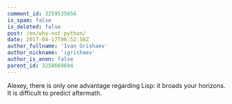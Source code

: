 ```yaml
---
comment_id: 3259535056
is_spam: false
is_deleted: false
post: /en/why-not-python/
date: 2017-04-17T06:52:58Z
author_fullname: 'Ivan Grishaev'
author_nickname: 'igrishaev'
author_is_anon: false
parent_id: 3258669694
---
```


<p>Alexey, there is only one advantage regarding Lisp: it broads your horizons. It is difficult to predict aftermath.</p>

